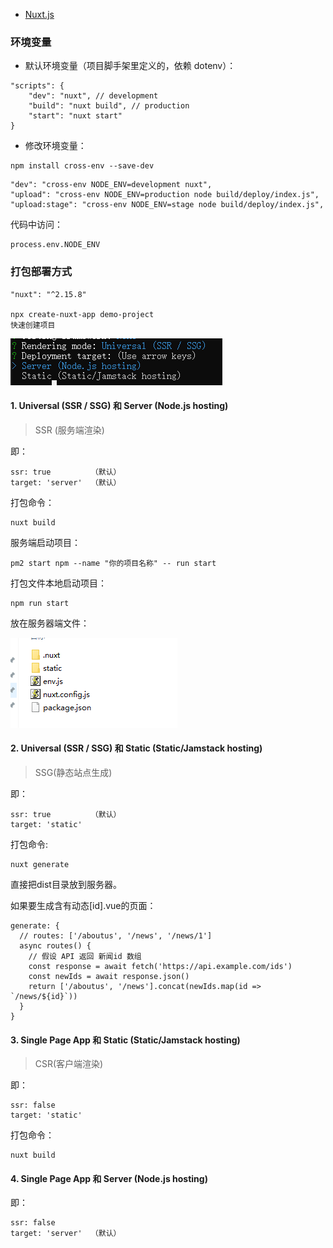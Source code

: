 
- [Nuxt.js](https://www.nuxtjs.cn/guide)

### 环境变量

- 默认环境变量（项目脚手架里定义的，依赖 dotenv）：
```
"scripts": {
    "dev": "nuxt", // development
    "build": "nuxt build", // production
    "start": "nuxt start"
}
```

- 修改环境变量：
```
npm install cross-env --save-dev
```
```
"dev": "cross-env NODE_ENV=development nuxt",
"upload": "cross-env NODE_ENV=production node build/deploy/index.js",
"upload:stage": "cross-env NODE_ENV=stage node build/deploy/index.js",
```
代码中访问：
```
process.env.NODE_ENV
```

### 打包部署方式
```
"nuxt": "^2.15.8"

npx create-nuxt-app demo-project 
快速创建项目
```

![alt text](image-2.png)

#### 1. Universal (SSR / SSG) 和 Server (Node.js hosting)

> SSR (服务端渲染)

即：
```
ssr: true         （默认）
target: 'server'  （默认）
```


打包命令：
```
nuxt build
```

服务端启动项目：
```
pm2 start npm --name "你的项目名称" -- run start
```
打包文件本地启动项目：
```
npm run start
```

放在服务器端文件：

![alt text](image-1.png)

#### 2. Universal (SSR / SSG) 和 Static (Static/Jamstack hosting)

> SSG(静态站点生成)

即：
```
ssr: true         （默认）
target: 'static'  
```

打包命令:
```
nuxt generate
```

直接把dist目录放到服务器。

如果要生成含有动态[id].vue的页面：
```
generate: {
  // routes: ['/aboutus', '/news', '/news/1']
  async routes() {
    // 假设 API 返回 新闻id 数组
    const response = await fetch('https://api.example.com/ids') 
    const newIds = await response.json()
    return ['/aboutus', '/news'].concat(newIds.map(id => `/news/${id}`))
  }
}
```

#### 3. Single Page App 和 Static (Static/Jamstack hosting)

> CSR(客户端渲染)

即：
```
ssr: false         
target: 'static'  
```

打包命令：
```
nuxt build
```

#### 4. Single Page App 和 Server (Node.js hosting)

即：
```
ssr: false         
target: 'server'  （默认）
```